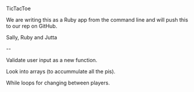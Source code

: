 TicTacToe

We are writing this as a Ruby app from the command line and will push this to our rep on GitHub.

Sally, Ruby and Jutta

--

Validate user input as a new function.

Look into arrays (to accummulate all the pis).

While loops for changing between players.